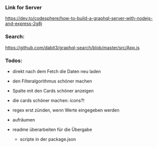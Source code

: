 ### Link for Server

https://dev.to/codesphere/how-to-build-a-graphql-server-with-nodejs-and-express-2g8j


###  Search:

https://github.com/dabit3/graphql-search/blob/master/src/App.js

### Todos:

- direkt nach dem Fetch die Daten neu laden 

- den Filteralgorithmus schöner machen 

- Spalte mit den Cards schöner anzeigen 

- die cards schöner machen: icons?! 

- regex erst zünden, wenn Werte eingegeben werden                   

- aufräumen

- readme überarbeiten für die Übergabe 
    * scripte in der package.json